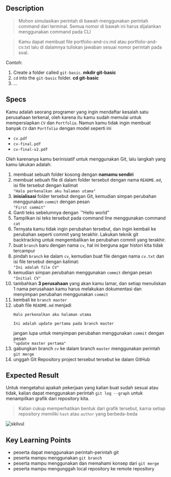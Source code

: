 ## Description
> Mohon simulasikan perintah di bawah menggunakan perintah command dari terminal. Semua nomor di bawah ini harus dijalankan menggunakan command pada CLI

> Kamu dapat membuat file portfolio-and-cv.md atau portfolio-and-cv.txt lalu di dalamnya tuliskan jawaban sesuai nomor perintah pada soal.

Contoh:
1. Create a folder called `git-basic`. **mkdir git-basic**
2. `cd` into the `git-basic` folder. **cd git-basic**
3. ...

## Specs

Kamu adalah seorang programer yang ingin mendaftar kesalah satu perusahaan terkenal, oleh karena itu kamu sudah memulai untuk mempersiapkan `CV` dan `Portfolio`. Namun kamu tidak ingin membuat banyak `CV` dan `Portfolio` dengan model seperti ini
- `cv.pdf`
- `cv-final.pdf`
- `cv-final-v2.pdf`

Oleh karenanya kamu berinisiatif untuk menggunakan Git, lalu langkah yang kamu lakukan adalah:
1. membuat sebuah folder kosong dengan **namamu sendiri**
2. membuat sebuah file di dalam folder tersebut dengan nama `README.md`, isi file tersebut dengan kalimat<br>`"Halo perkenalkan aku halaman utama"`
3. **inisialisasi** folder tersebut dengan Git, kemudian simpan perubahan menggunakan `commit` dengan pesan<br>`"First commit"`
4. Ganti teks sebelumnya dengan `"Hello world"
5. Tampilkan isi teks tersebut pada command line menggunakan command `cat`
6. Ternyata kamu tidak ingin perubahan tersebut, dan ingin kembali ke perubahan seperti commit yang terakhir. Lakukan teknik git backtracking untuk mengembalikan ke perubahan commit yang terakhir.
7. buat `branch` baru dengan nama `cv`, hal ini berguna agar histori kita tidak tercampur
8. pindah `branch` ke dalam `cv`, kemudian buat file dengan nama `cv.txt` dan isi file tersebut dengan kalimat:<br>`"Ini adalah file CV"`
9. kemudian simpan perubahan menggunakan `commit` dengan pesan<br>`"Initial CV"`
10. tambahkan **3 perusahaan** yang akan kamu lamar, dan setiap menuliskan 1 nama perusahaan kamu harus melakukan dokumentasi dan menyimpan perubahan menggunakan `commit`
11. kembali ke `branch master`
12. ubah file `README.md` menjadi
    ```
    Halo perkenalkan aku halaman utama

    Ini adalah update pertama pada branch master
    ```
    jangan lupa untuk menyimpan perubahan menggunakan `commit` dengan pesan<br>`"update master pertama"`
13. gabungkan branch `cv` ke dalam branch `master` menggunakan perintah `git merge`
14. unggah Git Repository project tersebut tersebut ke dalam GitHub

## Expected Result
Untuk mengetahui apakah pekerjaan yang kalian buat sudah sesuai atau tidak, kalian dapat menggunakan perintah `git log --graph` untuk menampilkan grafik dari repository kita.
> Kalian cukup memperhatikan bentuk dari grafik tersebut, karna setiap repository memiliki `hash` atau `author` yang berbeda-beda


![skilvul](https://skilvul-prod-01.s3.ap-southeast-1.amazonaws.com/lesson/full-stack-assignment/git-n-github-01.png)

## Key Learning Points
- peserta dapat menggunakan perintah-perintah git
- peserta mampu menggunakan `git branch`
- peserta mampu menggunakan dan memahami konsep dari `git merge`
- peserta mampu mengunggah local repository ke remote repository
